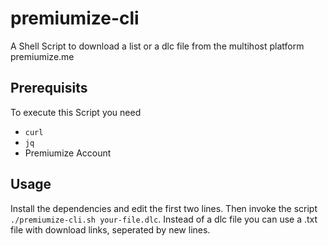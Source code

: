 # premiumize-cli
A Shell Script to download a list or a dlc file from the multihost platform premiumize.me

## Prerequisits
To execute this Script you need
* `curl`
* `jq`
* Premiumize Account

## Usage
Install the dependencies and edit the first two lines. Then invoke the script `./premiumize-cli.sh your-file.dlc`.
Instead of a dlc file you can use a .txt file with download links, seperated by new lines.
